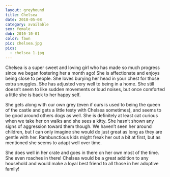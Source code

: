 ```yaml
---
layout: greyhound
title: Chelsea
date: 2018-05-08
category: available
sex: female
dob: 2010-10-01
color: fawn
pic: chelsea.jpg
pics:
  - chelsea_1.jpg
---
```


Chelsea is a super sweet and loving girl who has made so much progress since we began
fostering her a month ago! She is affectionate and enjoys being close to people. She loves
burying her head in your chest for those extra snuggles. She has adjusted very well to being
in a home. She still doesn’t seem to like sudden movements or loud noises, but once comforted
a little she is back to her happy self.

She gets along with our own grey (even if ours is used to being the queen of the castle and
gets a little testy with Chelsea sometimes), and seems to be good around others dogs as well.
She is definitely at least cat curious when we take her on walks and she sees a kitty. She
hasn’t shown any signs of aggression toward them though. We haven’t seen her around children,
but I can only imagine she would do just great as long as they are gentle with her.
Rambunctious kids might freak her out a bit at first, but as mentioned she seems to adapt
well over time.

She does well in her crate and goes in there on her own most of the time. She even roaches in
there! Chelsea would be a great addition to any household and would make a loyal best friend
to all those in her adoptive family!
